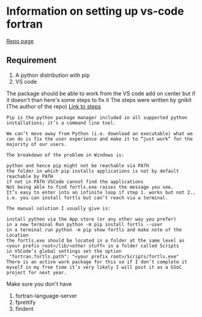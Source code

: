 # Information on setting up vs-code fortran

[Repo page](https://github.com/fortran-lang/vscode-fortran-support?tab=readme-ov-file)

## Requirement
1) A python distribution with pip
2) VS code

The package should be able to work from the VS code add on center but if it doesn't than here's some steps to fix it
The steps were written by gnikit (The author of the repo) [Link to steps](https://fortran-lang.discourse.group/t/had-trouble-installing-fortls-please-install-manually-how-to-install-manually-without-pip/6721/8)
```
Pip is the python package manager included in all supported python installations; it’s a command line tool.

We can’t move away from Python (i.e. download an executable) what we can do is fix the user experience and make it to “just work” for the majority of our users.

The breakdown of the problem in Windows is:

python and hence pip might not be reachable via PATH
the folder in which pip installs applications is not by default reachable by PATH
if not in PATH VSCode cannot find the applications
Not being able to find fortls.exe raises the message you see.
It’s easy to enter into an infinite loop if step 1. works but not 2., i.e. you can install fortls but can’t reach via a terminal.

The manual solution I usually give is:

install python via the App store (or any other way you prefer)
in a new terminal Run python -m pip install fortls --user
in a terminal run python -m pip show fortls and make note of the Location
the fortls.exe should be located in a folder at the same level as <your prefix root>/lib/<other stuff> in a folder called Scripts
in VSCode’s global settings set the option
 "fortran.fortls.path": "<your prefix root>/Scripts/fortls.exe"
There is an active work package for this so if I don’t complete it myself in my free time it’s very likely I will post it as a GSoC project for next year.
```

Make sure you don't have
1) fortran-language-server
2) fprettify
3) findent
